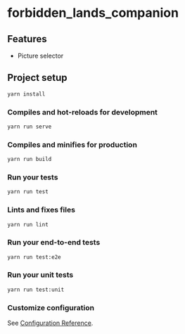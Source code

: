 # forbidden_lands_companion

## Features

- Picture selector

## Project setup

```bash
yarn install
```

### Compiles and hot-reloads for development

```bash
yarn run serve
```

### Compiles and minifies for production

```bash
yarn run build
```

### Run your tests

```bash
yarn run test
```

### Lints and fixes files

```bash
yarn run lint
```

### Run your end-to-end tests

```bash
yarn run test:e2e
```

### Run your unit tests

```bash
yarn run test:unit
```

### Customize configuration

See [Configuration Reference](https://cli.vuejs.org/config/).
